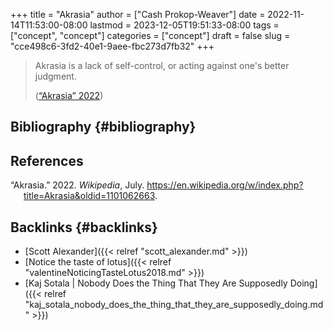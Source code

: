 +++
title = "Akrasia"
author = ["Cash Prokop-Weaver"]
date = 2022-11-14T11:53:00-08:00
lastmod = 2023-12-05T19:51:33-08:00
tags = ["concept", "concept"]
categories = ["concept"]
draft = false
slug = "cce498c6-3fd2-40e1-9aee-fbc273d7fb32"
+++

> Akrasia is a lack of self-control, or acting against one's better judgment.
>
> (<a href="#citeproc_bib_item_1">“Akrasia” 2022</a>)


## Bibliography {#bibliography}

## References

<style>.csl-entry{text-indent: -1.5em; margin-left: 1.5em;}</style><div class="csl-bib-body">
  <div class="csl-entry"><a id="citeproc_bib_item_1"></a>“Akrasia.” 2022. <i>Wikipedia</i>, July. <a href="https://en.wikipedia.org/w/index.php?title=Akrasia&oldid=1101062663">https://en.wikipedia.org/w/index.php?title=Akrasia&#38;oldid=1101062663</a>.</div>
</div>


## Backlinks {#backlinks}

-   [Scott Alexander]({{< relref "scott_alexander.md" >}})
-   [Notice the taste of lotus]({{< relref "valentineNoticingTasteLotus2018.md" >}})
-   [Kaj Sotala | Nobody Does the Thing That They Are Supposedly Doing]({{< relref "kaj_sotala_nobody_does_the_thing_that_they_are_supposedly_doing.md" >}})
